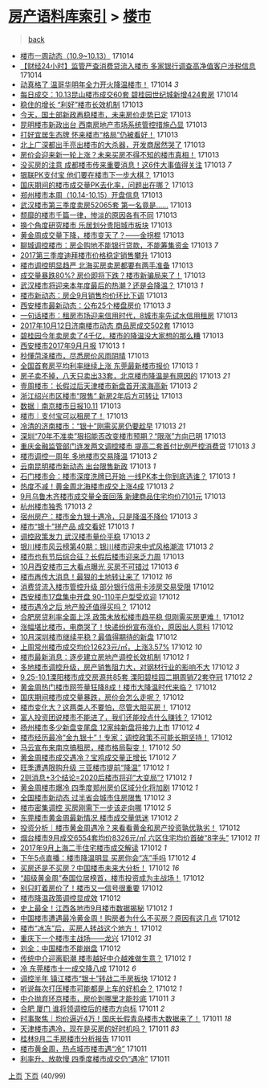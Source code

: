 [房产语料库索引](../../README.md)  > [楼市](楼市.md)
====
> [back](../README.md)

- [楼市一周动态（10.9~10.13）](http://jkwz.applinzi.com/ittc/7023955477589918736.html#%E6%A5%BC%E5%B8%82%E4%B8%80%E5%91%A8%E5%8A%A8%E6%80%81%EF%BC%8810.9%7E10.13%EF%BC%89) 171014  
- [【财经24小时】监管严查消费贷流入楼市 多家银行调查高净值客户涉税信息](http://jkwz.applinzi.com/ittc/7024189298742658065.html#%E3%80%90%E8%B4%A2%E7%BB%8F24%E5%B0%8F%E6%97%B6%E3%80%91%E7%9B%91%E7%AE%A1%E4%B8%A5%E6%9F%A5%E6%B6%88%E8%B4%B9%E8%B4%B7%E6%B5%81%E5%85%A5%E6%A5%BC%E5%B8%82+%E5%A4%9A%E5%AE%B6%E9%93%B6%E8%A1%8C%E8%B0%83%E6%9F%A5%E9%AB%98%E5%87%80%E5%80%BC%E5%AE%A2%E6%88%B7%E6%B6%89%E7%A8%8E%E4%BF%A1%E6%81%AF) 171014  
- [动真格了 温哥华明年全力开火降温楼市！](http://jkwz.applinzi.com/ittc/7024140330398647313.html#%E5%8A%A8%E7%9C%9F%E6%A0%BC%E4%BA%86+%E6%B8%A9%E5%93%A5%E5%8D%8E%E6%98%8E%E5%B9%B4%E5%85%A8%E5%8A%9B%E5%BC%80%E7%81%AB%E9%99%8D%E6%B8%A9%E6%A5%BC%E5%B8%82%EF%BC%81) 171014 *3* 
- [每日成交：10.13昆山楼市成交60套 碧桂园世纪城新增424套房](http://jkwz.applinzi.com/ittc/7024078764328354832.html#%E6%AF%8F%E6%97%A5%E6%88%90%E4%BA%A4%EF%BC%9A10.13%E6%98%86%E5%B1%B1%E6%A5%BC%E5%B8%82%E6%88%90%E4%BA%A460%E5%A5%97+%E7%A2%A7%E6%A1%82%E5%9B%AD%E4%B8%96%E7%BA%AA%E5%9F%8E%E6%96%B0%E5%A2%9E424%E5%A5%97%E6%88%BF) 171014  
- [稳住的增长 “利好”楼市长效机制](http://jkwz.applinzi.com/ittc/7024066237947184145.html#%E7%A8%B3%E4%BD%8F%E7%9A%84%E5%A2%9E%E9%95%BF+%E2%80%9C%E5%88%A9%E5%A5%BD%E2%80%9D%E6%A5%BC%E5%B8%82%E9%95%BF%E6%95%88%E6%9C%BA%E5%88%B6) 171013  
- [今天，国土部新政再稳楼市，未来房价走势已定](http://jkwz.applinzi.com/ittc/7024065789915825169.html#%E4%BB%8A%E5%A4%A9%EF%BC%8C%E5%9B%BD%E5%9C%9F%E9%83%A8%E6%96%B0%E6%94%BF%E5%86%8D%E7%A8%B3%E6%A5%BC%E5%B8%82%EF%BC%8C%E6%9C%AA%E6%9D%A5%E6%88%BF%E4%BB%B7%E8%B5%B0%E5%8A%BF%E5%B7%B2%E5%AE%9A) 171013  
- [昆明楼市新政出台 西南房地产市场系统管控措施凸显](http://jkwz.applinzi.com/ittc/7024008685834208272.html#%E6%98%86%E6%98%8E%E6%A5%BC%E5%B8%82%E6%96%B0%E6%94%BF%E5%87%BA%E5%8F%B0+%E8%A5%BF%E5%8D%97%E6%88%BF%E5%9C%B0%E4%BA%A7%E5%B8%82%E5%9C%BA%E7%B3%BB%E7%BB%9F%E7%AE%A1%E6%8E%A7%E6%8E%AA%E6%96%BD%E5%87%B8%E6%98%BE) 171013  
- [打好宜居生态牌 怀来楼市“格局”仍被看好！](http://jkwz.applinzi.com/ittc/7023987633338975248.html#%E6%89%93%E5%A5%BD%E5%AE%9C%E5%B1%85%E7%94%9F%E6%80%81%E7%89%8C+%E6%80%80%E6%9D%A5%E6%A5%BC%E5%B8%82%E2%80%9C%E6%A0%BC%E5%B1%80%E2%80%9D%E4%BB%8D%E8%A2%AB%E7%9C%8B%E5%A5%BD%EF%BC%81) 171013  
- [北上广深都出手亮出楼市的大杀器，开发商居然哭了](http://jkwz.applinzi.com/ittc/7023987169016939536.html#%E5%8C%97%E4%B8%8A%E5%B9%BF%E6%B7%B1%E9%83%BD%E5%87%BA%E6%89%8B%E4%BA%AE%E5%87%BA%E6%A5%BC%E5%B8%82%E7%9A%84%E5%A4%A7%E6%9D%80%E5%99%A8%EF%BC%8C%E5%BC%80%E5%8F%91%E5%95%86%E5%B1%85%E7%84%B6%E5%93%AD%E4%BA%86) 171013  
- [房价会迎来新一轮上涨？未来买房不得不知的楼市真相！](http://jkwz.applinzi.com/ittc/7023984898698904592.html#%E6%88%BF%E4%BB%B7%E4%BC%9A%E8%BF%8E%E6%9D%A5%E6%96%B0%E4%B8%80%E8%BD%AE%E4%B8%8A%E6%B6%A8%EF%BC%9F%E6%9C%AA%E6%9D%A5%E4%B9%B0%E6%88%BF%E4%B8%8D%E5%BE%97%E4%B8%8D%E7%9F%A5%E7%9A%84%E6%A5%BC%E5%B8%82%E7%9C%9F%E7%9B%B8%EF%BC%81) 171013  
- [没买房的注意 成都楼市传来重要消息！这6件大事值得关注](http://jkwz.applinzi.com/ittc/7023983438800094225.html#%E6%B2%A1%E4%B9%B0%E6%88%BF%E7%9A%84%E6%B3%A8%E6%84%8F+%E6%88%90%E9%83%BD%E6%A5%BC%E5%B8%82%E4%BC%A0%E6%9D%A5%E9%87%8D%E8%A6%81%E6%B6%88%E6%81%AF%EF%BC%81%E8%BF%996%E4%BB%B6%E5%A4%A7%E4%BA%8B%E5%80%BC%E5%BE%97%E5%85%B3%E6%B3%A8) 171013 *7* 
- [银联PK支付宝 他们要在楼市下一步大棋？](http://jkwz.applinzi.com/ittc/7023979735124804624.html#%E9%93%B6%E8%81%94PK%E6%94%AF%E4%BB%98%E5%AE%9D+%E4%BB%96%E4%BB%AC%E8%A6%81%E5%9C%A8%E6%A5%BC%E5%B8%82%E4%B8%8B%E4%B8%80%E6%AD%A5%E5%A4%A7%E6%A3%8B%EF%BC%9F) 171013  
- [国庆期间的楼市成交量PK去化率，问题出在哪？](http://jkwz.applinzi.com/ittc/7023976911196390417.html#%E5%9B%BD%E5%BA%86%E6%9C%9F%E9%97%B4%E7%9A%84%E6%A5%BC%E5%B8%82%E6%88%90%E4%BA%A4%E9%87%8FPK%E5%8E%BB%E5%8C%96%E7%8E%87%EF%BC%8C%E9%97%AE%E9%A2%98%E5%87%BA%E5%9C%A8%E5%93%AA%EF%BC%9F) 171013  
- [郑州楼市本周（10.14-10.15）开盘信息](http://jkwz.applinzi.com/ittc/7023970430032020497.html#%E9%83%91%E5%B7%9E%E6%A5%BC%E5%B8%82%E6%9C%AC%E5%91%A8%EF%BC%8810.14-10.15%EF%BC%89%E5%BC%80%E7%9B%98%E4%BF%A1%E6%81%AF) 171013  
- [武汉楼市第三季度卖房52065套 第一名竟是……](http://jkwz.applinzi.com/ittc/7023959114009543697.html#%E6%AD%A6%E6%B1%89%E6%A5%BC%E5%B8%82%E7%AC%AC%E4%B8%89%E5%AD%A3%E5%BA%A6%E5%8D%96%E6%88%BF52065%E5%A5%97+%E7%AC%AC%E4%B8%80%E5%90%8D%E7%AB%9F%E6%98%AF%E2%80%A6%E2%80%A6) 171013  
- [颓靡的楼市千篇一律，惨淡的原因各有不同](http://jkwz.applinzi.com/ittc/7023957709441991696.html#%E9%A2%93%E9%9D%A1%E7%9A%84%E6%A5%BC%E5%B8%82%E5%8D%83%E7%AF%87%E4%B8%80%E5%BE%8B%EF%BC%8C%E6%83%A8%E6%B7%A1%E7%9A%84%E5%8E%9F%E5%9B%A0%E5%90%84%E6%9C%89%E4%B8%8D%E5%90%8C) 171013  
- [换个角度研究楼市 乐居划分贵阳城市板块](http://jkwz.applinzi.com/ittc/7023957179948860432.html#%E6%8D%A2%E4%B8%AA%E8%A7%92%E5%BA%A6%E7%A0%94%E7%A9%B6%E6%A5%BC%E5%B8%82+%E4%B9%90%E5%B1%85%E5%88%92%E5%88%86%E8%B4%B5%E9%98%B3%E5%9F%8E%E5%B8%82%E6%9D%BF%E5%9D%97) 171013  
- [黄金周成交量下降，楼市变天了？——金拐棍](http://jkwz.applinzi.com/ittc/7023951574697772049.html#%E9%BB%84%E9%87%91%E5%91%A8%E6%88%90%E4%BA%A4%E9%87%8F%E4%B8%8B%E9%99%8D%EF%BC%8C%E6%A5%BC%E5%B8%82%E5%8F%98%E5%A4%A9%E4%BA%86%EF%BC%9F%E2%80%94%E2%80%94%E9%87%91%E6%8B%90%E6%A3%8D) 171013  
- [聊城调控楼市：房企购地不能银行贷款，不能筹集资金](http://jkwz.applinzi.com/ittc/7023945113733170193.html#%E8%81%8A%E5%9F%8E%E8%B0%83%E6%8E%A7%E6%A5%BC%E5%B8%82%EF%BC%9A%E6%88%BF%E4%BC%81%E8%B4%AD%E5%9C%B0%E4%B8%8D%E8%83%BD%E9%93%B6%E8%A1%8C%E8%B4%B7%E6%AC%BE%EF%BC%8C%E4%B8%8D%E8%83%BD%E7%AD%B9%E9%9B%86%E8%B5%84%E9%87%91) 171013 *7* 
- [2017第三季度迪拜楼市价格稳定销售攀升](http://jkwz.applinzi.com/ittc/7023936784935945232.html#2017%E7%AC%AC%E4%B8%89%E5%AD%A3%E5%BA%A6%E8%BF%AA%E6%8B%9C%E6%A5%BC%E5%B8%82%E4%BB%B7%E6%A0%BC%E7%A8%B3%E5%AE%9A%E9%94%80%E5%94%AE%E6%94%80%E5%8D%87) 171013  
- [楼市调控明显趋严 北海买房卖房都要有两手准备](http://jkwz.applinzi.com/ittc/7023903380068631568.html#%E6%A5%BC%E5%B8%82%E8%B0%83%E6%8E%A7%E6%98%8E%E6%98%BE%E8%B6%8B%E4%B8%A5+%E5%8C%97%E6%B5%B7%E4%B9%B0%E6%88%BF%E5%8D%96%E6%88%BF%E9%83%BD%E8%A6%81%E6%9C%89%E4%B8%A4%E6%89%8B%E5%87%86%E5%A4%87) 171013  
- [成交量暴跌80%? 房价即将下跌？楼市新骗局来了！](http://jkwz.applinzi.com/ittc/7023928474933396497.html#%E6%88%90%E4%BA%A4%E9%87%8F%E6%9A%B4%E8%B7%8C80%25%3F+%E6%88%BF%E4%BB%B7%E5%8D%B3%E5%B0%86%E4%B8%8B%E8%B7%8C%EF%BC%9F%E6%A5%BC%E5%B8%82%E6%96%B0%E9%AA%97%E5%B1%80%E6%9D%A5%E4%BA%86%EF%BC%81) 171013  
- [武汉楼市将迎来本年度最后的热潮？还是会降温？](http://jkwz.applinzi.com/ittc/7023842670315832336.html#%E6%AD%A6%E6%B1%89%E6%A5%BC%E5%B8%82%E5%B0%86%E8%BF%8E%E6%9D%A5%E6%9C%AC%E5%B9%B4%E5%BA%A6%E6%9C%80%E5%90%8E%E7%9A%84%E7%83%AD%E6%BD%AE%EF%BC%9F%E8%BF%98%E6%98%AF%E4%BC%9A%E9%99%8D%E6%B8%A9%EF%BC%9F) 171013 *1* 
- [楼市新动态：房企9月销售均价环比下调](http://jkwz.applinzi.com/ittc/7023915309977830417.html#%E6%A5%BC%E5%B8%82%E6%96%B0%E5%8A%A8%E6%80%81%EF%BC%9A%E6%88%BF%E4%BC%819%E6%9C%88%E9%94%80%E5%94%AE%E5%9D%87%E4%BB%B7%E7%8E%AF%E6%AF%94%E4%B8%8B%E8%B0%83) 171013  
- [西安楼市最新动态：公布25个楼盘房价](http://jkwz.applinzi.com/ittc/7023914994654250000.html#%E8%A5%BF%E5%AE%89%E6%A5%BC%E5%B8%82%E6%9C%80%E6%96%B0%E5%8A%A8%E6%80%81%EF%BC%9A%E5%85%AC%E5%B8%8325%E4%B8%AA%E6%A5%BC%E7%9B%98%E6%88%BF%E4%BB%B7) 171013 *3* 
- [一句话楼市：租房市场迎来信用时代，8城市率先试水信用租房](http://jkwz.applinzi.com/ittc/7023914849246118928.html#%E4%B8%80%E5%8F%A5%E8%AF%9D%E6%A5%BC%E5%B8%82%EF%BC%9A%E7%A7%9F%E6%88%BF%E5%B8%82%E5%9C%BA%E8%BF%8E%E6%9D%A5%E4%BF%A1%E7%94%A8%E6%97%B6%E4%BB%A3%EF%BC%8C8%E5%9F%8E%E5%B8%82%E7%8E%87%E5%85%88%E8%AF%95%E6%B0%B4%E4%BF%A1%E7%94%A8%E7%A7%9F%E6%88%BF) 171013  
- [2017年10月12日济南楼市动态 商品房成交502套](http://jkwz.applinzi.com/ittc/7023901618335122449.html#2017%E5%B9%B410%E6%9C%8812%E6%97%A5%E6%B5%8E%E5%8D%97%E6%A5%BC%E5%B8%82%E5%8A%A8%E6%80%81+%E5%95%86%E5%93%81%E6%88%BF%E6%88%90%E4%BA%A4502%E5%A5%97) 171013  
- [碧桂园今年卖房卖了4千亿，楼市的降温没大家想的那么糟](http://jkwz.applinzi.com/ittc/7023889557676901392.html#%E7%A2%A7%E6%A1%82%E5%9B%AD%E4%BB%8A%E5%B9%B4%E5%8D%96%E6%88%BF%E5%8D%96%E4%BA%864%E5%8D%83%E4%BA%BF%EF%BC%8C%E6%A5%BC%E5%B8%82%E7%9A%84%E9%99%8D%E6%B8%A9%E6%B2%A1%E5%A4%A7%E5%AE%B6%E6%83%B3%E7%9A%84%E9%82%A3%E4%B9%88%E7%B3%9F) 171013  
- [西安楼市2017年9月月报](http://jkwz.applinzi.com/ittc/7023887917641106448.html#%E8%A5%BF%E5%AE%89%E6%A5%BC%E5%B8%822017%E5%B9%B49%E6%9C%88%E6%9C%88%E6%8A%A5) 171013 *1* 
- [秒懂菏泽楼市，尽悉房价风雨阴晴](http://jkwz.applinzi.com/ittc/7023886951281853457.html#%E7%A7%92%E6%87%82%E8%8F%8F%E6%B3%BD%E6%A5%BC%E5%B8%82%EF%BC%8C%E5%B0%BD%E6%82%89%E6%88%BF%E4%BB%B7%E9%A3%8E%E9%9B%A8%E9%98%B4%E6%99%B4) 171013  
- [全国首套房平均利率继续上涨 东莞最新楼市报价](http://jkwz.applinzi.com/ittc/7023878516049970192.html#%E5%85%A8%E5%9B%BD%E9%A6%96%E5%A5%97%E6%88%BF%E5%B9%B3%E5%9D%87%E5%88%A9%E7%8E%87%E7%BB%A7%E7%BB%AD%E4%B8%8A%E6%B6%A8+%E4%B8%9C%E8%8E%9E%E6%9C%80%E6%96%B0%E6%A5%BC%E5%B8%82%E6%8A%A5%E4%BB%B7) 171013 *1* 
- [房子卖不掉，八天只卖出33套，北京楼市降温是有原因的](http://jkwz.applinzi.com/ittc/7023874392524850192.html#%E6%88%BF%E5%AD%90%E5%8D%96%E4%B8%8D%E6%8E%89%EF%BC%8C%E5%85%AB%E5%A4%A9%E5%8F%AA%E5%8D%96%E5%87%BA33%E5%A5%97%EF%BC%8C%E5%8C%97%E4%BA%AC%E6%A5%BC%E5%B8%82%E9%99%8D%E6%B8%A9%E6%98%AF%E6%9C%89%E5%8E%9F%E5%9B%A0%E7%9A%84) 171013 *21* 
- [壹周楼市：长假过后天津楼市新盘首开滨海高新](http://jkwz.applinzi.com/ittc/7023869980758787089.html#%E5%A3%B9%E5%91%A8%E6%A5%BC%E5%B8%82%EF%BC%9A%E9%95%BF%E5%81%87%E8%BF%87%E5%90%8E%E5%A4%A9%E6%B4%A5%E6%A5%BC%E5%B8%82%E6%96%B0%E7%9B%98%E9%A6%96%E5%BC%80%E6%BB%A8%E6%B5%B7%E9%AB%98%E6%96%B0) 171013 *2* 
- [浙江绍兴市区楼市“限售” 新房2年后方可转让](http://jkwz.applinzi.com/ittc/7023864346004947985.html#%E6%B5%99%E6%B1%9F%E7%BB%8D%E5%85%B4%E5%B8%82%E5%8C%BA%E6%A5%BC%E5%B8%82%E2%80%9C%E9%99%90%E5%94%AE%E2%80%9D+%E6%96%B0%E6%88%BF2%E5%B9%B4%E5%90%8E%E6%96%B9%E5%8F%AF%E8%BD%AC%E8%AE%A9) 171013  
- [数据｜南京楼市日报10.11](http://jkwz.applinzi.com/ittc/7023864312366629905.html#%E6%95%B0%E6%8D%AE%EF%BD%9C%E5%8D%97%E4%BA%AC%E6%A5%BC%E5%B8%82%E6%97%A5%E6%8A%A510.11) 171013  
- [楼市｜支付宝可以租房了！](http://jkwz.applinzi.com/ittc/7023862332898411537.html#%E6%A5%BC%E5%B8%82%EF%BD%9C%E6%94%AF%E4%BB%98%E5%AE%9D%E5%8F%AF%E4%BB%A5%E7%A7%9F%E6%88%BF%E4%BA%86%EF%BC%81) 171013  
- [冷清的济南楼市：“银十”刚需买房仍要趁早](http://jkwz.applinzi.com/ittc/7023857405232940049.html#%E5%86%B7%E6%B8%85%E7%9A%84%E6%B5%8E%E5%8D%97%E6%A5%BC%E5%B8%82%EF%BC%9A%E2%80%9C%E9%93%B6%E5%8D%81%E2%80%9D%E5%88%9A%E9%9C%80%E4%B9%B0%E6%88%BF%E4%BB%8D%E8%A6%81%E8%B6%81%E6%97%A9) 171013 *21* 
- [深圳“70年不准卖”狠招能否改变楼市预期？“限涨”方向已明](http://jkwz.applinzi.com/ittc/7023855613858284561.html#%E6%B7%B1%E5%9C%B3%E2%80%9C70%E5%B9%B4%E4%B8%8D%E5%87%86%E5%8D%96%E2%80%9D%E7%8B%A0%E6%8B%9B%E8%83%BD%E5%90%A6%E6%94%B9%E5%8F%98%E6%A5%BC%E5%B8%82%E9%A2%84%E6%9C%9F%EF%BC%9F%E2%80%9C%E9%99%90%E6%B6%A8%E2%80%9D%E6%96%B9%E5%90%91%E5%B7%B2%E6%98%8E) 171013  
- [重庆金融监管部门连发两文调控楼市 提高二套首付比例严控消费贷](http://jkwz.applinzi.com/ittc/7023855318780609553.html#%E9%87%8D%E5%BA%86%E9%87%91%E8%9E%8D%E7%9B%91%E7%AE%A1%E9%83%A8%E9%97%A8%E8%BF%9E%E5%8F%91%E4%B8%A4%E6%96%87%E8%B0%83%E6%8E%A7%E6%A5%BC%E5%B8%82+%E6%8F%90%E9%AB%98%E4%BA%8C%E5%A5%97%E9%A6%96%E4%BB%98%E6%AF%94%E4%BE%8B%E4%B8%A5%E6%8E%A7%E6%B6%88%E8%B4%B9%E8%B4%B7) 171013 *3* 
- [楼市调控一周年 多地楼市交易降温](http://jkwz.applinzi.com/ittc/7023852023760552977.html#%E6%A5%BC%E5%B8%82%E8%B0%83%E6%8E%A7%E4%B8%80%E5%91%A8%E5%B9%B4+%E5%A4%9A%E5%9C%B0%E6%A5%BC%E5%B8%82%E4%BA%A4%E6%98%93%E9%99%8D%E6%B8%A9) 171013 *2* 
- [云南昆明楼市新动态 出台限售新政](http://jkwz.applinzi.com/ittc/7023851846505071633.html#%E4%BA%91%E5%8D%97%E6%98%86%E6%98%8E%E6%A5%BC%E5%B8%82%E6%96%B0%E5%8A%A8%E6%80%81+%E5%87%BA%E5%8F%B0%E9%99%90%E5%94%AE%E6%96%B0%E6%94%BF) 171013 *1* 
- [石门楼市会：楼市深度洗牌已开始 一线PK本土你到底选谁？](http://jkwz.applinzi.com/ittc/7023850867390940177.html#%E7%9F%B3%E9%97%A8%E6%A5%BC%E5%B8%82%E4%BC%9A%EF%BC%9A%E6%A5%BC%E5%B8%82%E6%B7%B1%E5%BA%A6%E6%B4%97%E7%89%8C%E5%B7%B2%E5%BC%80%E5%A7%8B+%E4%B8%80%E7%BA%BFPK%E6%9C%AC%E5%9C%9F%E4%BD%A0%E5%88%B0%E5%BA%95%E9%80%89%E8%B0%81%EF%BC%9F) 171013 *1* 
- [热度不减！黄金周北海楼市成交上涨4成](http://jkwz.applinzi.com/ittc/7023850884025549841.html#%E7%83%AD%E5%BA%A6%E4%B8%8D%E5%87%8F%EF%BC%81%E9%BB%84%E9%87%91%E5%91%A8%E5%8C%97%E6%B5%B7%E6%A5%BC%E5%B8%82%E6%88%90%E4%BA%A4%E4%B8%8A%E6%B6%A84%E6%88%90) 171013 *2* 
- [9月乌鲁木齐楼市成交量全面回落 新建商品住宅均价7101元](http://jkwz.applinzi.com/ittc/7023850602654860305.html#9%E6%9C%88%E4%B9%8C%E9%B2%81%E6%9C%A8%E9%BD%90%E6%A5%BC%E5%B8%82%E6%88%90%E4%BA%A4%E9%87%8F%E5%85%A8%E9%9D%A2%E5%9B%9E%E8%90%BD+%E6%96%B0%E5%BB%BA%E5%95%86%E5%93%81%E4%BD%8F%E5%AE%85%E5%9D%87%E4%BB%B77101%E5%85%83) 171013  
- [杭州楼市独秀](http://jkwz.applinzi.com/ittc/7023847836964357136.html#%E6%9D%AD%E5%B7%9E%E6%A5%BC%E5%B8%82%E7%8B%AC%E7%A7%80) 171013 *2* 
- [宿州房产：楼市金九银十遇冷，只是降温不降价](http://jkwz.applinzi.com/ittc/7023498042601374736.html#%E5%AE%BF%E5%B7%9E%E6%88%BF%E4%BA%A7%EF%BC%9A%E6%A5%BC%E5%B8%82%E9%87%91%E4%B9%9D%E9%93%B6%E5%8D%81%E9%81%87%E5%86%B7%EF%BC%8C%E5%8F%AA%E6%98%AF%E9%99%8D%E6%B8%A9%E4%B8%8D%E9%99%8D%E4%BB%B7) 171013 *3* 
- [楼市“银十”拼产品 成交看好](http://jkwz.applinzi.com/ittc/7023844702225433617.html#%E6%A5%BC%E5%B8%82%E2%80%9C%E9%93%B6%E5%8D%81%E2%80%9D%E6%8B%BC%E4%BA%A7%E5%93%81+%E6%88%90%E4%BA%A4%E7%9C%8B%E5%A5%BD) 171013 *1* 
- [调控政策发力 武汉楼市量价平稳](http://jkwz.applinzi.com/ittc/7023825818210534416.html#%E8%B0%83%E6%8E%A7%E6%94%BF%E7%AD%96%E5%8F%91%E5%8A%9B+%E6%AD%A6%E6%B1%89%E6%A5%BC%E5%B8%82%E9%87%8F%E4%BB%B7%E5%B9%B3%E7%A8%B3) 171013 *2* 
- [银川楼市风云榜第40期：银川楼市迎来中式风格潮流](http://jkwz.applinzi.com/ittc/7023814073479857168.html#%E9%93%B6%E5%B7%9D%E6%A5%BC%E5%B8%82%E9%A3%8E%E4%BA%91%E6%A6%9C%E7%AC%AC40%E6%9C%9F%EF%BC%9A%E9%93%B6%E5%B7%9D%E6%A5%BC%E5%B8%82%E8%BF%8E%E6%9D%A5%E4%B8%AD%E5%BC%8F%E9%A3%8E%E6%A0%BC%E6%BD%AE%E6%B5%81) 171013 *2* 
- [楼市也有节后综合征？长假后楼市迎来乏力周](http://jkwz.applinzi.com/ittc/7023744993884374032.html#%E6%A5%BC%E5%B8%82%E4%B9%9F%E6%9C%89%E8%8A%82%E5%90%8E%E7%BB%BC%E5%90%88%E5%BE%81%EF%BC%9F%E9%95%BF%E5%81%87%E5%90%8E%E6%A5%BC%E5%B8%82%E8%BF%8E%E6%9D%A5%E4%B9%8F%E5%8A%9B%E5%91%A8) 171013  
- [10月西安楼市三大看点曝光 买房不可错过](http://jkwz.applinzi.com/ittc/7023705831349175312.html#10%E6%9C%88%E8%A5%BF%E5%AE%89%E6%A5%BC%E5%B8%82%E4%B8%89%E5%A4%A7%E7%9C%8B%E7%82%B9%E6%9B%9D%E5%85%89+%E4%B9%B0%E6%88%BF%E4%B8%8D%E5%8F%AF%E9%94%99%E8%BF%87) 171013 *6* 
- [楼市再传大消息！最狠的土地转让来了](http://jkwz.applinzi.com/ittc/7023682220047467537.html#%E6%A5%BC%E5%B8%82%E5%86%8D%E4%BC%A0%E5%A4%A7%E6%B6%88%E6%81%AF%EF%BC%81%E6%9C%80%E7%8B%A0%E7%9A%84%E5%9C%9F%E5%9C%B0%E8%BD%AC%E8%AE%A9%E6%9D%A5%E4%BA%86) 171012 *16* 
- [消费贷流入楼市管控升级 部分银行信用卡涉房交易受限](http://jkwz.applinzi.com/ittc/7023636469275690001.html#%E6%B6%88%E8%B4%B9%E8%B4%B7%E6%B5%81%E5%85%A5%E6%A5%BC%E5%B8%82%E7%AE%A1%E6%8E%A7%E5%8D%87%E7%BA%A7+%E9%83%A8%E5%88%86%E9%93%B6%E8%A1%8C%E4%BF%A1%E7%94%A8%E5%8D%A1%E6%B6%89%E6%88%BF%E4%BA%A4%E6%98%93%E5%8F%97%E9%99%90) 171012  
- [西安楼市17盘集中开盘 90-110平户型受欢迎](http://jkwz.applinzi.com/ittc/7023636057516672016.html#%E8%A5%BF%E5%AE%89%E6%A5%BC%E5%B8%8217%E7%9B%98%E9%9B%86%E4%B8%AD%E5%BC%80%E7%9B%98+90-110%E5%B9%B3%E6%88%B7%E5%9E%8B%E5%8F%97%E6%AC%A2%E8%BF%8E) 171012  
- [楼市遇冷之后 地产股还值得买吗？](http://jkwz.applinzi.com/ittc/7023633953754448912.html#%E6%A5%BC%E5%B8%82%E9%81%87%E5%86%B7%E4%B9%8B%E5%90%8E+%E5%9C%B0%E4%BA%A7%E8%82%A1%E8%BF%98%E5%80%BC%E5%BE%97%E4%B9%B0%E5%90%97%EF%BC%9F) 171012  
- [合肥房贷利率全面上浮 政策未放松楼市趋平稳 但刚需买房更难！](http://jkwz.applinzi.com/ittc/7023615481993495568.html#%E5%90%88%E8%82%A5%E6%88%BF%E8%B4%B7%E5%88%A9%E7%8E%87%E5%85%A8%E9%9D%A2%E4%B8%8A%E6%B5%AE+%E6%94%BF%E7%AD%96%E6%9C%AA%E6%94%BE%E6%9D%BE%E6%A5%BC%E5%B8%82%E8%B6%8B%E5%B9%B3%E7%A8%B3+%E4%BD%86%E5%88%9A%E9%9C%80%E4%B9%B0%E6%88%BF%E6%9B%B4%E9%9A%BE%EF%BC%81) 171012  
- [涨幅堪比楼市，电商哭了！快递纷纷宣布涨价，原因出人意料](http://jkwz.applinzi.com/ittc/7023613358107001873.html#%E6%B6%A8%E5%B9%85%E5%A0%AA%E6%AF%94%E6%A5%BC%E5%B8%82%EF%BC%8C%E7%94%B5%E5%95%86%E5%93%AD%E4%BA%86%EF%BC%81%E5%BF%AB%E9%80%92%E7%BA%B7%E7%BA%B7%E5%AE%A3%E5%B8%83%E6%B6%A8%E4%BB%B7%EF%BC%8C%E5%8E%9F%E5%9B%A0%E5%87%BA%E4%BA%BA%E6%84%8F%E6%96%99) 171012  
- [10月深圳楼市继续平稳？最值得期待的新盘](http://jkwz.applinzi.com/ittc/7023612467299746833.html#10%E6%9C%88%E6%B7%B1%E5%9C%B3%E6%A5%BC%E5%B8%82%E7%BB%A7%E7%BB%AD%E5%B9%B3%E7%A8%B3%EF%BC%9F%E6%9C%80%E5%80%BC%E5%BE%97%E6%9C%9F%E5%BE%85%E7%9A%84%E6%96%B0%E7%9B%98) 171012  
- [上周常州楼市成交均价12623元/㎡，上涨3.57%](http://jkwz.applinzi.com/ittc/7023599641885672465.html#%E4%B8%8A%E5%91%A8%E5%B8%B8%E5%B7%9E%E6%A5%BC%E5%B8%82%E6%88%90%E4%BA%A4%E5%9D%87%E4%BB%B712623%E5%85%83%2F%E3%8E%A1%EF%BC%8C%E4%B8%8A%E6%B6%A83.57%25) 171012 *10* 
- [楼市最新消息：逐步建立房地产调控长效机制](http://jkwz.applinzi.com/ittc/7023593535763383312.html#%E6%A5%BC%E5%B8%82%E6%9C%80%E6%96%B0%E6%B6%88%E6%81%AF%EF%BC%9A%E9%80%90%E6%AD%A5%E5%BB%BA%E7%AB%8B%E6%88%BF%E5%9C%B0%E4%BA%A7%E8%B0%83%E6%8E%A7%E9%95%BF%E6%95%88%E6%9C%BA%E5%88%B6) 171012 *1* 
- [多地楼市调控升级，房产销售阻力大，对钢材行业的影响不大](http://jkwz.applinzi.com/ittc/7023513239361684497.html#%E5%A4%9A%E5%9C%B0%E6%A5%BC%E5%B8%82%E8%B0%83%E6%8E%A7%E5%8D%87%E7%BA%A7%EF%BC%8C%E6%88%BF%E4%BA%A7%E9%94%80%E5%94%AE%E9%98%BB%E5%8A%9B%E5%A4%A7%EF%BC%8C%E5%AF%B9%E9%92%A2%E6%9D%90%E8%A1%8C%E4%B8%9A%E7%9A%84%E5%BD%B1%E5%93%8D%E4%B8%8D%E5%A4%A7) 171012 *3* 
- [9.25-10.1溧阳楼市成交房源共85套 溧阳碧桂园二期周销72套夺冠](http://jkwz.applinzi.com/ittc/7023574562980234256.html#9.25-10.1%E6%BA%A7%E9%98%B3%E6%A5%BC%E5%B8%82%E6%88%90%E4%BA%A4%E6%88%BF%E6%BA%90%E5%85%B185%E5%A5%97+%E6%BA%A7%E9%98%B3%E7%A2%A7%E6%A1%82%E5%9B%AD%E4%BA%8C%E6%9C%9F%E5%91%A8%E9%94%8072%E5%A5%97%E5%A4%BA%E5%86%A0) 171012 *2* 
- [黄金周热门楼市网签量狂降8成！楼市大降温时代来临？](http://jkwz.applinzi.com/ittc/7023572503614718992.html#%E9%BB%84%E9%87%91%E5%91%A8%E7%83%AD%E9%97%A8%E6%A5%BC%E5%B8%82%E7%BD%91%E7%AD%BE%E9%87%8F%E7%8B%82%E9%99%8D8%E6%88%90%EF%BC%81%E6%A5%BC%E5%B8%82%E5%A4%A7%E9%99%8D%E6%B8%A9%E6%97%B6%E4%BB%A3%E6%9D%A5%E4%B8%B4%EF%BC%9F) 171012  
- [国庆期间楼市成交量暴跌，房价会怎么走呢？](http://jkwz.applinzi.com/ittc/7023572088563172369.html#%E5%9B%BD%E5%BA%86%E6%9C%9F%E9%97%B4%E6%A5%BC%E5%B8%82%E6%88%90%E4%BA%A4%E9%87%8F%E6%9A%B4%E8%B7%8C%EF%BC%8C%E6%88%BF%E4%BB%B7%E4%BC%9A%E6%80%8E%E4%B9%88%E8%B5%B0%E5%91%A2%EF%BC%9F) 171012  
- [楼市变化大？这两类人不要怕，尽管大胆买房！](http://jkwz.applinzi.com/ittc/7023566027617731600.html#%E6%A5%BC%E5%B8%82%E5%8F%98%E5%8C%96%E5%A4%A7%EF%BC%9F%E8%BF%99%E4%B8%A4%E7%B1%BB%E4%BA%BA%E4%B8%8D%E8%A6%81%E6%80%95%EF%BC%8C%E5%B0%BD%E7%AE%A1%E5%A4%A7%E8%83%86%E4%B9%B0%E6%88%BF%EF%BC%81) 171012  
- [富人投资团说楼市不能进了，我们还能投点什么赚钱？](http://jkwz.applinzi.com/ittc/7023566025621242897.html#%E5%AF%8C%E4%BA%BA%E6%8A%95%E8%B5%84%E5%9B%A2%E8%AF%B4%E6%A5%BC%E5%B8%82%E4%B8%8D%E8%83%BD%E8%BF%9B%E4%BA%86%EF%BC%8C%E6%88%91%E4%BB%AC%E8%BF%98%E8%83%BD%E6%8A%95%E7%82%B9%E4%BB%80%E4%B9%88%E8%B5%9A%E9%92%B1%EF%BC%9F) 171012  
- [扬州楼市多少新盘变尾盘 12家纯新盘将接力上市](http://jkwz.applinzi.com/ittc/7023564095763252240.html#%E6%89%AC%E5%B7%9E%E6%A5%BC%E5%B8%82%E5%A4%9A%E5%B0%91%E6%96%B0%E7%9B%98%E5%8F%98%E5%B0%BE%E7%9B%98+12%E5%AE%B6%E7%BA%AF%E6%96%B0%E7%9B%98%E5%B0%86%E6%8E%A5%E5%8A%9B%E4%B8%8A%E5%B8%82) 171012 *4* 
- [楼市经历最冷“金九银十”！专家：调控政策不可能长期坚持！](http://jkwz.applinzi.com/ittc/7023562369358365713.html#%E6%A5%BC%E5%B8%82%E7%BB%8F%E5%8E%86%E6%9C%80%E5%86%B7%E2%80%9C%E9%87%91%E4%B9%9D%E9%93%B6%E5%8D%81%E2%80%9D%EF%BC%81%E4%B8%93%E5%AE%B6%EF%BC%9A%E8%B0%83%E6%8E%A7%E6%94%BF%E7%AD%96%E4%B8%8D%E5%8F%AF%E8%83%BD%E9%95%BF%E6%9C%9F%E5%9D%9A%E6%8C%81%EF%BC%81) 171012  
- [马云宣布来南京搞租房，楼市格局裂变！](http://jkwz.applinzi.com/ittc/7023559469240419344.html#%E9%A9%AC%E4%BA%91%E5%AE%A3%E5%B8%83%E6%9D%A5%E5%8D%97%E4%BA%AC%E6%90%9E%E7%A7%9F%E6%88%BF%EF%BC%8C%E6%A5%BC%E5%B8%82%E6%A0%BC%E5%B1%80%E8%A3%82%E5%8F%98%EF%BC%81) 171012 *50* 
- [黄金周楼市成交遇冷？宝鸡成交量正增长](http://jkwz.applinzi.com/ittc/7023559124535739409.html#%E9%BB%84%E9%87%91%E5%91%A8%E6%A5%BC%E5%B8%82%E6%88%90%E4%BA%A4%E9%81%87%E5%86%B7%EF%BC%9F%E5%AE%9D%E9%B8%A1%E6%88%90%E4%BA%A4%E9%87%8F%E6%AD%A3%E5%A2%9E%E9%95%BF) 171012 *7* 
- [旺季遭遇限购升级 三亚楼市提前“降温”](http://jkwz.applinzi.com/ittc/7023546154275570704.html#%E6%97%BA%E5%AD%A3%E9%81%AD%E9%81%87%E9%99%90%E8%B4%AD%E5%8D%87%E7%BA%A7+%E4%B8%89%E4%BA%9A%E6%A5%BC%E5%B8%82%E6%8F%90%E5%89%8D%E2%80%9C%E9%99%8D%E6%B8%A9%E2%80%9D) 171012 *1* 
- [2则消息+3个结论=2020后楼市将迎“大变局”?](http://jkwz.applinzi.com/ittc/7023535545593103376.html#2%E5%88%99%E6%B6%88%E6%81%AF%2B3%E4%B8%AA%E7%BB%93%E8%AE%BA%3D2020%E5%90%8E%E6%A5%BC%E5%B8%82%E5%B0%86%E8%BF%8E%E2%80%9C%E5%A4%A7%E5%8F%98%E5%B1%80%E2%80%9D%3F) 171012 *1* 
- [黄金周楼市爆冷 四季度郑州房价区域分化将加剧](http://jkwz.applinzi.com/ittc/7023496980347749393.html#%E9%BB%84%E9%87%91%E5%91%A8%E6%A5%BC%E5%B8%82%E7%88%86%E5%86%B7+%E5%9B%9B%E5%AD%A3%E5%BA%A6%E9%83%91%E5%B7%9E%E6%88%BF%E4%BB%B7%E5%8C%BA%E5%9F%9F%E5%88%86%E5%8C%96%E5%B0%86%E5%8A%A0%E5%89%A7) 171012 *1* 
- [全国楼市新动态 过半省会城市住房限售](http://jkwz.applinzi.com/ittc/7023522187754079248.html#%E5%85%A8%E5%9B%BD%E6%A5%BC%E5%B8%82%E6%96%B0%E5%8A%A8%E6%80%81+%E8%BF%87%E5%8D%8A%E7%9C%81%E4%BC%9A%E5%9F%8E%E5%B8%82%E4%BD%8F%E6%88%BF%E9%99%90%E5%94%AE) 171012 *3* 
- [楼市密集调控 买房刚需下一步该走向哪](http://jkwz.applinzi.com/ittc/7023522186294461456.html#%E6%A5%BC%E5%B8%82%E5%AF%86%E9%9B%86%E8%B0%83%E6%8E%A7+%E4%B9%B0%E6%88%BF%E5%88%9A%E9%9C%80%E4%B8%8B%E4%B8%80%E6%AD%A5%E8%AF%A5%E8%B5%B0%E5%90%91%E5%93%AA) 171012 *5* 
- [东莞楼市黄金周最新情况 楼市成交量低迷](http://jkwz.applinzi.com/ittc/7023522183517832208.html#%E4%B8%9C%E8%8E%9E%E6%A5%BC%E5%B8%82%E9%BB%84%E9%87%91%E5%91%A8%E6%9C%80%E6%96%B0%E6%83%85%E5%86%B5+%E6%A5%BC%E5%B8%82%E6%88%90%E4%BA%A4%E9%87%8F%E4%BD%8E%E8%BF%B7) 171012 *2* 
- [投资分析｜楼市黄金周遇冷？来看看黄金和房产投资孰优孰劣！](http://jkwz.applinzi.com/ittc/7023520380189410321.html#%E6%8A%95%E8%B5%84%E5%88%86%E6%9E%90%EF%BD%9C%E6%A5%BC%E5%B8%82%E9%BB%84%E9%87%91%E5%91%A8%E9%81%87%E5%86%B7%EF%BC%9F%E6%9D%A5%E7%9C%8B%E7%9C%8B%E9%BB%84%E9%87%91%E5%92%8C%E6%88%BF%E4%BA%A7%E6%8A%95%E8%B5%84%E5%AD%B0%E4%BC%98%E5%AD%B0%E5%8A%A3%EF%BC%81) 171012  
- [烟台楼市9月成交6554套均价8326元/㎡ 六区住宅均价首破“8字头”](http://jkwz.applinzi.com/ittc/7023516837239866385.html#%E7%83%9F%E5%8F%B0%E6%A5%BC%E5%B8%829%E6%9C%88%E6%88%90%E4%BA%A46554%E5%A5%97%E5%9D%87%E4%BB%B78326%E5%85%83%2F%E3%8E%A1+%E5%85%AD%E5%8C%BA%E4%BD%8F%E5%AE%85%E5%9D%87%E4%BB%B7%E9%A6%96%E7%A0%B4%E2%80%9C8%E5%AD%97%E5%A4%B4%E2%80%9D) 171012 *11* 
- [2017年9月上海二手住宅楼市成交解读](http://jkwz.applinzi.com/ittc/7023512991918720016.html#2017%E5%B9%B49%E6%9C%88%E4%B8%8A%E6%B5%B7%E4%BA%8C%E6%89%8B%E4%BD%8F%E5%AE%85%E6%A5%BC%E5%B8%82%E6%88%90%E4%BA%A4%E8%A7%A3%E8%AF%BB) 171012 *1* 
- [下午5点直播：楼市降温明显 买房你会“冻”手吗](http://jkwz.applinzi.com/ittc/7023505107226985489.html#%E4%B8%8B%E5%8D%885%E7%82%B9%E7%9B%B4%E6%92%AD%EF%BC%9A%E6%A5%BC%E5%B8%82%E9%99%8D%E6%B8%A9%E6%98%8E%E6%98%BE+%E4%B9%B0%E6%88%BF%E4%BD%A0%E4%BC%9A%E2%80%9C%E5%86%BB%E2%80%9D%E6%89%8B%E5%90%97) 171012 *4* 
- [买房还是不买房？中国楼市未来大分析！](http://jkwz.applinzi.com/ittc/7023505348424631312.html#%E4%B9%B0%E6%88%BF%E8%BF%98%E6%98%AF%E4%B8%8D%E4%B9%B0%E6%88%BF%EF%BC%9F%E4%B8%AD%E5%9B%BD%E6%A5%BC%E5%B8%82%E6%9C%AA%E6%9D%A5%E5%A4%A7%E5%88%86%E6%9E%90%EF%BC%81) 171012 *16* 
- [“超级黄金周”泰国位居榜首，楼市投资成为主战场！](http://jkwz.applinzi.com/ittc/7023503990543877136.html#%E2%80%9C%E8%B6%85%E7%BA%A7%E9%BB%84%E9%87%91%E5%91%A8%E2%80%9D%E6%B3%B0%E5%9B%BD%E4%BD%8D%E5%B1%85%E6%A6%9C%E9%A6%96%EF%BC%8C%E6%A5%BC%E5%B8%82%E6%8A%95%E8%B5%84%E6%88%90%E4%B8%BA%E4%B8%BB%E6%88%98%E5%9C%BA%EF%BC%81) 171012  
- [别只盯着房价了！楼市又一信号很重要](http://jkwz.applinzi.com/ittc/7023498829742212113.html#%E5%88%AB%E5%8F%AA%E7%9B%AF%E7%9D%80%E6%88%BF%E4%BB%B7%E4%BA%86%EF%BC%81%E6%A5%BC%E5%B8%82%E5%8F%88%E4%B8%80%E4%BF%A1%E5%8F%B7%E5%BE%88%E9%87%8D%E8%A6%81) 171012  
- [楼市降温政策调控显成效](http://jkwz.applinzi.com/ittc/7023496075636376592.html#%E6%A5%BC%E5%B8%82%E9%99%8D%E6%B8%A9%E6%94%BF%E7%AD%96%E8%B0%83%E6%8E%A7%E6%98%BE%E6%88%90%E6%95%88) 171012  
- [史上最全！江西各地市9月楼市数据揭秘](http://jkwz.applinzi.com/ittc/7023490366072947728.html#%E5%8F%B2%E4%B8%8A%E6%9C%80%E5%85%A8%EF%BC%81%E6%B1%9F%E8%A5%BF%E5%90%84%E5%9C%B0%E5%B8%829%E6%9C%88%E6%A5%BC%E5%B8%82%E6%95%B0%E6%8D%AE%E6%8F%AD%E7%A7%98) 171012 *1* 
- [中国楼市遭遇最冷黄金周！购房者为什么不买房？原因有这几点](http://jkwz.applinzi.com/ittc/7023486720648152081.html#%E4%B8%AD%E5%9B%BD%E6%A5%BC%E5%B8%82%E9%81%AD%E9%81%87%E6%9C%80%E5%86%B7%E9%BB%84%E9%87%91%E5%91%A8%EF%BC%81%E8%B4%AD%E6%88%BF%E8%80%85%E4%B8%BA%E4%BB%80%E4%B9%88%E4%B8%8D%E4%B9%B0%E6%88%BF%EF%BC%9F%E5%8E%9F%E5%9B%A0%E6%9C%89%E8%BF%99%E5%87%A0%E7%82%B9) 171012  
- [楼市“冰冻”后，买房人转战这个地方！](http://jkwz.applinzi.com/ittc/7023483120375038992.html#%E6%A5%BC%E5%B8%82%E2%80%9C%E5%86%B0%E5%86%BB%E2%80%9D%E5%90%8E%EF%BC%8C%E4%B9%B0%E6%88%BF%E4%BA%BA%E8%BD%AC%E6%88%98%E8%BF%99%E4%B8%AA%E5%9C%B0%E6%96%B9%EF%BC%81) 171012  
- [重庆下一个楼市主战场——龙兴](http://jkwz.applinzi.com/ittc/7023481260838749200.html#%E9%87%8D%E5%BA%86%E4%B8%8B%E4%B8%80%E4%B8%AA%E6%A5%BC%E5%B8%82%E4%B8%BB%E6%88%98%E5%9C%BA%E2%80%94%E2%80%94%E9%BE%99%E5%85%B4) 171012 *31* 
- [刘全：中国楼市不能崩盘](http://jkwz.applinzi.com/ittc/7023472005746263056.html#%E5%88%98%E5%85%A8%EF%BC%9A%E4%B8%AD%E5%9B%BD%E6%A5%BC%E5%B8%82%E4%B8%8D%E8%83%BD%E5%B4%A9%E7%9B%98) 171012  
- [传统中介迎离职潮 楼市越好中介越难做生意？](http://jkwz.applinzi.com/ittc/7023469421446824977.html#%E4%BC%A0%E7%BB%9F%E4%B8%AD%E4%BB%8B%E8%BF%8E%E7%A6%BB%E8%81%8C%E6%BD%AE+%E6%A5%BC%E5%B8%82%E8%B6%8A%E5%A5%BD%E4%B8%AD%E4%BB%8B%E8%B6%8A%E9%9A%BE%E5%81%9A%E7%94%9F%E6%84%8F%EF%BC%9F) 171012 *1* 
- [冷 东莞楼市十一成交降八成](http://jkwz.applinzi.com/ittc/7023462390035907601.html#%E5%86%B7+%E4%B8%9C%E8%8E%9E%E6%A5%BC%E5%B8%82%E5%8D%81%E4%B8%80%E6%88%90%E4%BA%A4%E9%99%8D%E5%85%AB%E6%88%90) 171012 *6* 
- [调控半年 镇江楼市“银十”转战二手房板块](http://jkwz.applinzi.com/ittc/7023273818666304529.html#%E8%B0%83%E6%8E%A7%E5%8D%8A%E5%B9%B4+%E9%95%87%E6%B1%9F%E6%A5%BC%E5%B8%82%E2%80%9C%E9%93%B6%E5%8D%81%E2%80%9D%E8%BD%AC%E6%88%98%E4%BA%8C%E6%89%8B%E6%88%BF%E6%9D%BF%E5%9D%97) 171012 *1* 
- [听说每次打压楼市可能都是上车的好机会？](http://jkwz.applinzi.com/ittc/7023334981907252240.html#%E5%90%AC%E8%AF%B4%E6%AF%8F%E6%AC%A1%E6%89%93%E5%8E%8B%E6%A5%BC%E5%B8%82%E5%8F%AF%E8%83%BD%E9%83%BD%E6%98%AF%E4%B8%8A%E8%BD%A6%E7%9A%84%E5%A5%BD%E6%9C%BA%E4%BC%9A%EF%BC%9F) 171012 *1* 
- [中介抛弃环京楼市，房价到哪里才能抄底](http://jkwz.applinzi.com/ittc/7023313475852567568.html#%E4%B8%AD%E4%BB%8B%E6%8A%9B%E5%BC%83%E7%8E%AF%E4%BA%AC%E6%A5%BC%E5%B8%82%EF%BC%8C%E6%88%BF%E4%BB%B7%E5%88%B0%E5%93%AA%E9%87%8C%E6%89%8D%E8%83%BD%E6%8A%84%E5%BA%95) 171011 *3* 
- [合肥 厦门 谁将领调控后的楼市方向标](http://jkwz.applinzi.com/ittc/7023286219247715345.html#%E5%90%88%E8%82%A5+%E5%8E%A6%E9%97%A8+%E8%B0%81%E5%B0%86%E9%A2%86%E8%B0%83%E6%8E%A7%E5%90%8E%E7%9A%84%E6%A5%BC%E5%B8%82%E6%96%B9%E5%90%91%E6%A0%87) 171011 *2* 
- [时事聚焦｜均价逼近4万！国庆长假青岛楼市大数据来了！](http://jkwz.applinzi.com/ittc/7023278093861651473.html#%E6%97%B6%E4%BA%8B%E8%81%9A%E7%84%A6%EF%BD%9C%E5%9D%87%E4%BB%B7%E9%80%BC%E8%BF%914%E4%B8%87%EF%BC%81%E5%9B%BD%E5%BA%86%E9%95%BF%E5%81%87%E9%9D%92%E5%B2%9B%E6%A5%BC%E5%B8%82%E5%A4%A7%E6%95%B0%E6%8D%AE%E6%9D%A5%E4%BA%86%EF%BC%81) 171011 *18* 
- [天津楼市遇冷，现在是买房的好时机吗？](http://jkwz.applinzi.com/ittc/7023270706647925776.html#%E5%A4%A9%E6%B4%A5%E6%A5%BC%E5%B8%82%E9%81%87%E5%86%B7%EF%BC%8C%E7%8E%B0%E5%9C%A8%E6%98%AF%E4%B9%B0%E6%88%BF%E7%9A%84%E5%A5%BD%E6%97%B6%E6%9C%BA%E5%90%97%EF%BC%9F) 171011 *83* 
- [桂林9月二手房楼市分析报告](http://jkwz.applinzi.com/ittc/7023225411377562641.html#%E6%A1%82%E6%9E%979%E6%9C%88%E4%BA%8C%E6%89%8B%E6%88%BF%E6%A5%BC%E5%B8%82%E5%88%86%E6%9E%90%E6%8A%A5%E5%91%8A) 171011  
- [楼市黄金周，热点城市楼市遇“冷”](http://jkwz.applinzi.com/ittc/7023237528621155345.html#%E6%A5%BC%E5%B8%82%E9%BB%84%E9%87%91%E5%91%A8%EF%BC%8C%E7%83%AD%E7%82%B9%E5%9F%8E%E5%B8%82%E6%A5%BC%E5%B8%82%E9%81%87%E2%80%9C%E5%86%B7%E2%80%9D) 171011  
- [利率升、放款慢 四季度楼市成交仍“遇冷”](http://jkwz.applinzi.com/ittc/7023236065140409361.html#%E5%88%A9%E7%8E%87%E5%8D%87%E3%80%81%E6%94%BE%E6%AC%BE%E6%85%A2+%E5%9B%9B%E5%AD%A3%E5%BA%A6%E6%A5%BC%E5%B8%82%E6%88%90%E4%BA%A4%E4%BB%8D%E2%80%9C%E9%81%87%E5%86%B7%E2%80%9D) 171011  


 [上页](楼市41.md) [下页](楼市39.md)          (40/99)